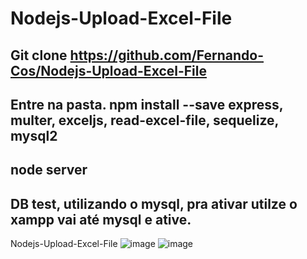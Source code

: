 # Nodejs-Upload-Excel-File
## Git clone https://github.com/Fernando-Cos/Nodejs-Upload-Excel-File
## Entre na pasta. npm install --save express, multer, exceljs, read-excel-file, sequelize, mysql2
## node server
## DB test, utilizando o mysql, pra ativar utilze o xampp vai até mysql e ative.
Nodejs-Upload-Excel-File
![image](https://user-images.githubusercontent.com/69087075/111156990-1c748c00-8575-11eb-986c-c55a408d133e.png)
![image](https://user-images.githubusercontent.com/69087075/111158370-b7ba3100-8576-11eb-9529-346e29dc9b16.png)
